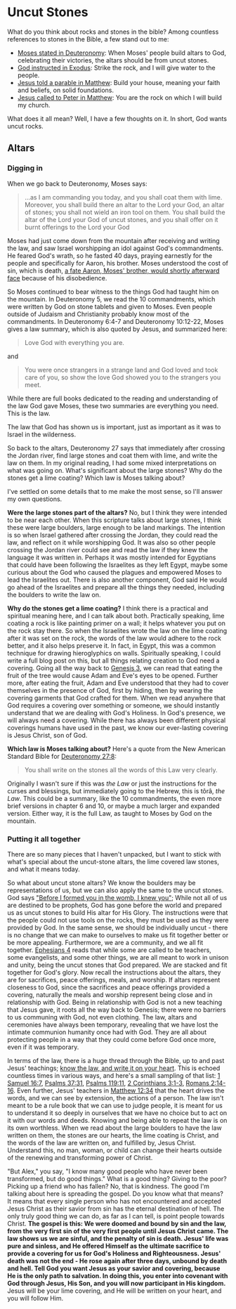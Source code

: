# Uncut Stones

What do you think about rocks and stones in the bible? Among countless references to stones in the Bible, a few stand out to me:

 - [Moses stated in Deuteronomy](https://www.biblegateway.com/passage/?search=Deuteronomy%2027%3A5%2D7&version=NASB):
When Moses' people build altars to God, celebrating their victories, the altars should be from uncut stones.
 - [God instructed in Exodus](https://www.biblegateway.com/passage/?search=Exodus%2017%3A5%2D7&version=NASB):
Strike the rock, and I will give water to the people.
 - [Jesus told a parable in Matthew](https://www.biblegateway.com/passage/?search=Matthew+7%3A24-27&version=NASB):
Build your house, meaning your faith and beliefs, on solid foundations.
 - [Jesus called to Peter in Matthew](https://www.biblegateway.com/passage/?search=Matthew%2016%3A17%2D19&version=NASB):
You are the rock on which I will build my church.

What does it all mean? Well, I have a few thoughts on it. In short, God wants uncut rocks.

## Altars

### Digging in

When we go back to Deuteronomy, Moses says:

> ...as I am commanding you today, and you shall coat them with lime.
> Moreover, you shall build there an altar to the Lord your God, an altar of stones;
> you shall not wield an iron tool on them.
> You shall build the altar of the Lord your God of uncut stones, and you shall offer on it burnt offerings to the Lord your God

Moses had just come down from the mountain after receiving and writing the law, and saw Israel worshipping an idol against God's commandments. He feared God's wrath, so he fasted 40 days, praying earnestly for the people and specifically for Aaron, his brother. Moses understood the cost of sin, which is death, [a fate Aaron, Moses' brother, would shortly afterward face](https://www.biblegateway.com/passage/?search=Deuteronomy+10%3A6-9&version=NASB) because of his disobedience.

So Moses continued to bear witness to the things God had taught him on the mountain. In Deuteronomy 5, we read the 10 commandments, which were written by God on stone tablets and given to Moses. Even people outside of Judaism and Christianity probably know most of the commandments. In Deuteronomy 6:4-7 and Deuteronomy 10:12-22, Moses gives a law summary, which is also quoted by Jesus, and summarized here:

> Love God with everything you are.

and

> You were once strangers in a strange land and God loved and took care of you, so show the love God showed you to the strangers you meet.

While there are full books dedicated to the reading and understanding of the law God gave Moses, these two summaries are everything you need. This is the law.

The law that God has shown us is important, just as important as it was to Israel in the wilderness.

So back to the altars, Deuteronomy 27 says that immediately after crossing the Jordan river, find large stones and coat them with lime, and write the law on them. In my original reading, I had some mixed interpretations on what was going on. What's significant about the large stones? Why do the stones get a lime coating? Which law is Moses talking about?

I've settled on some details that to me make the most sense, so I'll answer my own questions.

**Were the large stones part of the altars?** No, but I think they were intended to be near each other. When this scripture talks about large stones, I think these were large boulders, large enough to be land markings. The intention is so when Israel gathered after crossing the Jordan, they could read the law, and reflect on it while worshipping God. It was also so other people crossing the Jordan river could see and read the law if they knew the language it was written in. Perhaps it was mostly intended for Egyptians that could have been following the Israelites as they left Egypt, maybe some curious about the God who caused the plagues and empowered Moses to lead the Israelites out. There is also another component, God said He would go ahead of the Israelites and prepare all the things they needed, including the boulders to write the law on.

**Why do the stones get a lime coating?** I think there is a practical and spiritual meaning here, and I can talk about both. Practically speaking, lime coating a rock is like painting primer on a wall; it helps whatever you put on the rock stay there. So when the Israelites wrote the law on the lime coating after it was set on the rock, the words of the law would adhere to the rock better, and it also helps preserve it. In fact, in Egypt, this was a common technique for drawing hieroglyphics on walls. Spiritually speaking, I could write a full blog post on this, but all things relating creation to God need a covering. Going all the way back to [Genesis 3](https://www.biblegateway.com/passage/?search=Genesis%203&version=NASB), we can read that eating the fruit of the tree would cause Adam and Eve's eyes to be opened. Further more, after eating the fruit, Adam and Eve understood that they had to cover themselves in the presence of God, first by hiding, then by wearing the covering garments that God crafted for them. When we read anywhere that God requires a covering over something or someone, we should instantly understand that we are dealing with God's Holiness. In God's presence, we will always need a covering. While there has always been different physical coverings humans have used in the past, we know our ever-lasting covering is Jesus Christ, son of God.

**Which law is Moses talking about?** Here's a quote from the New American Standard Bible for [Deuteronomy 27:8](https://www.biblegateway.com/passage/?search=Deuteronomy+27%3A8&version=NASB):

> You shall write on the stones all the words of this Law very clearly.

Originally I wasn't sure if this was _the Law_ or just the instructions for the curses and blessings, but immediately going to the Hebrew, this is tôrâ, _the Law_. This could be a summary, like the 10 commandments, the even more brief versions in chapter 6 and 10, or maybe a much larger and expanded version. Either way, it is the full Law, as taught to Moses by God on the mountain.

### Putting it all together

There are so many pieces that I haven't unpacked, but I want to stick with what's special about the uncut-stone altars, the lime covered law stones, and what it means today.

So what about uncut stone altars? We know the boulders may be representations of us, but we can also apply the same to the uncut stones. God says ["Before I formed you in the womb, I knew you"](https://www.biblegateway.com/passage/?search=Jeremiah+1%3A4-5&version=NASB); While not all of us are destined to be prophets, God has gone before the world and prepared us as uncut stones to build His altar for His Glory. The instructions were that the people could not use tools on the rocks, they must be used as they were provided by God. In the same sense, we should be individually uncut - there is no change that we can make to ourselves to make us fit together better or be more appealing. Furthermore, we are a community, and we all fit together. [Ephesians 4](https://www.biblegateway.com/passage/?search=ephesians+4&version=NASB) reads that while some are called to be teachers, some evangelists, and some other things, we are all meant to work in unison and unity, being the uncut stones that God prepared. We are stacked and fit together for God's glory. Now recall the instructions about the altars, they are for sacrifices, peace offerings, meals, and worship. If altars represent closeness to God, since the sacrifices and peace offerings provided a covering, naturally the meals and worship represent being close and in relationship with God. Being in relationship with God is not a new teaching that Jesus gave, it roots all the way back to Genesis; there were no barriers to us communing with God, not even clothing. The law, altars and ceremonies have always been temporary, revealing that we have lost the intimate communion humanity once had with God. They are all about protecting people in a way that they could come before God once more, even if it was temporary.

In terms of the law, there is a huge thread through the Bible, up to and past Jesus' teachings; [know the law, and write it on your heart](https://www.biblegateway.com/passage/?search=Jeremiah+31%3A33&version=NASB). This is echoed countless times in various ways, and here's a small sampling of that list: [1 Samuel 16:7](https://www.biblegateway.com/passage/?search=1+Samuel+16%3A7&version=NASB), [Psalms 37:31](https://www.biblegateway.com/passage/?search=Psalm+37%3A31&version=NASB), [Psalms 119:11](https://www.biblegateway.com/passage/?search=Psalm+119%3A11&version=NASB), [2 Corinthians 3:1-3](https://www.biblegateway.com/passage/?search=2+Corinthians+3%3A1-3&version=NASB), [Romans 2:14-16](https://www.biblegateway.com/passage/?search=Romans+2%3A14-16&version=NASB). Even further, Jesus' teachers in [Matthew 12:34](https://www.biblegateway.com/passage/?search=Matthew+12%3A34&version=NASB) that the heart drives the words, and we can see by extension, the actions of a person. The law isn't meant to be a rule book that we can use to judge people, it is meant for us to understand it so deeply in ourselves that we have no choice but to act on it with our words and deeds. Knowing and being able to repeat the law is on its own worthless. When we read about the large boulders to have the law written on them, the stones are our hearts, the lime coating is Christ, and the words of the law are written on, and fulfilled by, Jesus Christ. Understand this, no man, woman, or child can change their hearts outside of the renewing and transforming power of Christ.

"But Alex," you say, "I know many good people who have never been transformed, but do good things." What is a good thing? Giving to the poor? Picking up a friend who has fallen? No, that is kindness. The good I'm talking about here is spreading the gospel. Do you know what that means? It means that every single person who has not encountered and accepted Jesus Christ as their savior from sin has the eternal destination of hell. The only truly good thing we can do, as far as I can tell, is point people towards Christ. **The gospel is this: We were doomed and bound by sin and the law, from the very first sin of the very first people until Jesus Christ came. The law shows us we are sinful, and the penalty of sin is death. Jesus' life was pure and sinless, and He offered Himself as the ultimate sacrifice to provide a covering for us for God's Holiness and Righteousness. Jesus' death was not the end - He rose again after three days, unbound by death and hell. Tell God you want Jesus as your savior and covering, because He is the only path to salvation. In doing this, you enter into covenant with God through Jesus, His Son, and you will now participant in His kingdom.** Jesus will be your lime covering, and He will be written on your heart, and you will follow Him.

